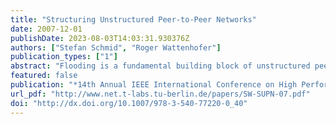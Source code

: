 ```yaml
---
title: "Structuring Unstructured Peer-to-Peer Networks"
date: 2007-12-01
publishDate: 2023-08-03T14:03:31.930376Z
authors: ["Stefan Schmid", "Roger Wattenhofer"]
publication_types: ["1"]
abstract: "Flooding is a fundamental building block of unstructured peer-to-peer (P2P) systems. In this paper, we investigate techniques to improve the performance of flooding. In particular, we present ıt Clustella, a novel semi-structured P2P architecture with bounded peer degree. Clustella decomposes the network into different clusters, allowing peers to quickly find those neighbors which contribute much to their routing efficiency. By its link selection strategy, Clustella achieves a good performance in static and dynamic environments."
featured: false
publication: "*14th Annual IEEE International Conference on High Performance Computing (HiPC)*"
url_pdf: "http://www.net.t-labs.tu-berlin.de/papers/SW-SUPN-07.pdf"
doi: "http://dx.doi.org/10.1007/978-3-540-77220-0_40"
---
```



